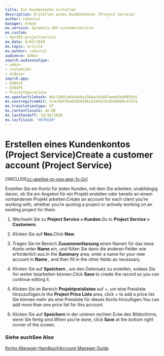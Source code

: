 ```yaml
---
title: Ein Kundenkonto erstellen
description: Erstellen eines Kundenkontos (Project Service)
author: ruhercul
manager: kfend
ms.service: dynamics-365-customerservice
ms.custom:
- dyn365-projectservice
ms.date: 8/03/2018
ms.topic: article
ms.author: ruhercul
audience: Admin
search.audienceType:
- admin
- customizer
- enduser
search.app:
- D365CE
- D365PS
- ProjectOperations
ms.openlocfilehash: 0dc328d1e0a2deba256dacb1697aee65e89055e5
ms.sourcegitcommit: 5c4c9bf3ba018562d6cb3443c01d550489c415fa
ms.translationtype: HT
ms.contentlocale: de-DE
ms.lasthandoff: 10/16/2020
ms.locfileid: "4076530"
---
```

# <a name="create-a-customer-account-project-service"></a><span data-ttu-id="1ba94-103">Erstellen eines Kundenkontos (Project Service)</span><span class="sxs-lookup"><span data-stu-id="1ba94-103">Create a customer account (Project Service)</span></span>

[!INCLUDE[cc-applies-to-psa-app-1x-2x](../includes/cc-applies-to-psa-app-1x-2x.md)]

<span data-ttu-id="1ba94-104">Erstellen Sie ein Konto für jeden Kunden, mit dem Sie arbeiten; unabhängig davon, ob Sie ein Angebot für ein Projekt erstellen oder bereits an einem vorhandenen Projekt arbeiten.</span><span class="sxs-lookup"><span data-stu-id="1ba94-104">Create an account for each client you’re working with, whether you’re quoting a project or actively working on an existing project for them.</span></span>  
  
1.  <span data-ttu-id="1ba94-105">Wechseln Sie zu **Project Service > Kunden**.</span><span class="sxs-lookup"><span data-stu-id="1ba94-105">Go to **Project Service > Customers**.</span></span>  
  
2.  <span data-ttu-id="1ba94-106">Klicken Sie auf **Neu**.</span><span class="sxs-lookup"><span data-stu-id="1ba94-106">Click **New**.</span></span>  
  
3.  <span data-ttu-id="1ba94-107">Tragen Sie im Bereich **Zusammenfassung** einen Namen für das neue Konto unter **Name** ein, und füllen Sie dann die anderen Felder wie erforderlich aus.</span><span class="sxs-lookup"><span data-stu-id="1ba94-107">In the **Summary** area, enter a name for your new account in **Name** , and then fill in the other fields as necessary.</span></span>  
  
4.  <span data-ttu-id="1ba94-108">Klicken Sie auf **Speichern** , um den Datensatz zu erstellen, sodass Sie ihn weiter bearbeiten können.</span><span class="sxs-lookup"><span data-stu-id="1ba94-108">Click **Save** to create the record so you can continue editing it.</span></span>  
  
5.  <span data-ttu-id="1ba94-109">Klicken Sie im Bereich **Projektpreislisten** auf +, um eine Preisliste hinzuzufügen.</span><span class="sxs-lookup"><span data-stu-id="1ba94-109">In the **Project Price Lists** area, click + to add a price list.</span></span> <span data-ttu-id="1ba94-110">Sie können mehr als eine Preisliste für dieses Konto hinzufügen.</span><span class="sxs-lookup"><span data-stu-id="1ba94-110">You can add more than one price list for this account.</span></span>  
  
6.  <span data-ttu-id="1ba94-111">Klicken Sie auf **Speichern** in der unteren rechten Ecke des Bildschirms, wenn Sie fertig sind.</span><span class="sxs-lookup"><span data-stu-id="1ba94-111">When you’re done, click **Save** at the bottom right corner of the screen.</span></span>  
  
### <a name="see-also"></a><span data-ttu-id="1ba94-112">Siehe auch</span><span class="sxs-lookup"><span data-stu-id="1ba94-112">See Also</span></span>  
 [<span data-ttu-id="1ba94-113">Konto-Manager Handbuch</span><span class="sxs-lookup"><span data-stu-id="1ba94-113">Account Manager Guide</span></span>](../psa/account-manager-guide.md)
